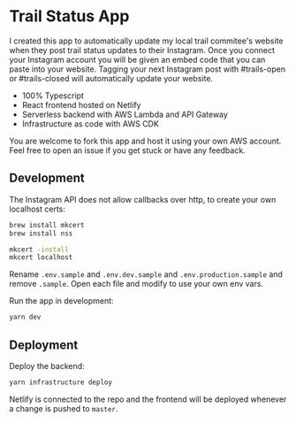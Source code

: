 # Trail Status App

I created this app to automatically update my local trail commitee's website when they post trail status updates to their Instagram. Once you connect your Instagram account you will be given an embed code that you can paste into your website. Tagging your next Instagram post with #trails-open or #trails-closed will automatically update your website.

- 100% Typescript
- React frontend hosted on Netlify
- Serverless backend with AWS Lambda and API Gateway
- Infrastructure as code with AWS CDK

You are welcome to fork this app and host it using your own AWS account. Feel free to open an issue if you get stuck or have any feedback.

## Development

The Instagram API does not allow callbacks over http, to create your own localhost certs:

```bash
brew install mkcert
brew install nss

mkcert -install
mkcert localhost

```

Rename `.env.sample` and `.env.dev.sample` and `.env.production.sample` and remove `.sample`. Open each file and modify to use
your own env vars.

Run the app in development:

```bash
yarn dev
```

## Deployment

Deploy the backend:

```bash
yarn infrastructure deploy
```

Netlify is connected to the repo and the frontend will be deployed whenever a change is pushed to `master`.
